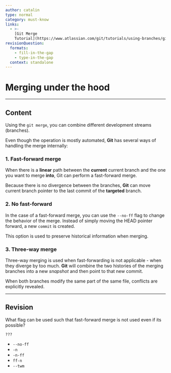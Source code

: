 ```yaml
---
author: catalin
type: normal
category: must-know
links:
  - >-
    [Git Merge
    Tutorial](https://www.atlassian.com/git/tutorials/using-branches/git-merge){website}
revisionQuestion:
  formats:
    - fill-in-the-gap
    - type-in-the-gap
  context: standalone
---
```


# Merging under the hood


---

## Content

Using the `git merge`, you can combine different development streams (branches).

Even though the operation is mostly automated, **Git** has several ways of handling the merge internally:

### 1. Fast-forward merge

When there is a **linear** path between the **current** current branch and the one you want to merge **into**, Git can perform a fast-forward merge.

Because there is no divergence between the branches, **Git** can move current branch pointer to the last commit of the **targeted** branch.

### 2. No fast-forward

In the case of a fast-forward merge, you can use the `--no-ff` flag to change the behavior of the merge. Instead of simply moving the HEAD pointer forward, a new `commit` is created.

This option is used to preserve historical information when merging.

### 3. Three-way merge

Three-way merging is used when fast-forwarding is not applicable - when they diverge by too much. **Git** will combine the two histories of the merging branches into a new *snapshot* and then point to that new commit.

When both branches modify the same part of the same file, conflicts are explicitly revealed.


---

## Revision

What flag can be used such that fast-forward merge is not used even if its possible?

```basg
???
```

- `--no-ff`
- `-n`
- `-n-ff`
- `ff-n`
- `--twm`
